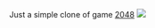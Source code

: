 Just a simple clone of game [2048](http://gabrielecirulli.github.io/2048/)
![](http://i.imgur.com/HoEwI7R.png)


